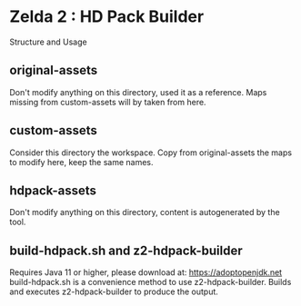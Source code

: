 # Zelda 2 : HD Pack Builder
Structure and Usage

## original-assets
Don't modify anything on this directory, used it as a reference. Maps missing from custom-assets will by taken from here.

## custom-assets
Consider this directory the workspace. Copy from original-assets the maps to modify here, keep the same names.

## hdpack-assets
Don't modify anything on this directory, content is autogenerated by the tool.

## build-hdpack.sh and z2-hdpack-builder
Requires Java 11 or higher, please download at: https://adoptopenjdk.net
build-hdpack.sh is a convenience method to use z2-hdpack-builder. Builds and executes z2-hdpack-builder to produce the output.